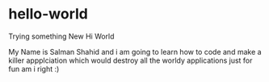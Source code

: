 # hello-world
Trying something New
Hi World

My Name is Salman Shahid and i am going to learn how to code and make a killer appplciation which would destroy all the worldy applications just for fun am i right :) 
